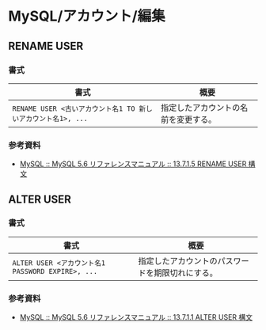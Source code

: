 # MySQL/アカウント/編集

## RENAME USER

### 書式

| 書式                                                         | 概要                                 |
| ------------------------------------------------------------ | ------------------------------------ |
| `RENAME USER <古いアカウント名1 TO 新しいアカウント名1>, ...` | 指定したアカウントの名前を変更する。 |

### 参考資料

- [MySQL :: MySQL 5.6 リファレンスマニュアル :: 13.7.1.5 RENAME USER 構文](https://dev.mysql.com/doc/refman/5.6/ja/rename-user.html)

## ALTER USER

### 書式

| 書式                                              | 概要                                             |
| ------------------------------------------------- | ------------------------------------------------ |
| `ALTER USER <アカウント名1 PASSWORD EXPIRE>, ...` | 指定したアカウントのパスワードを期限切れにする。 |

### 参考資料

- [MySQL :: MySQL 5.6 リファレンスマニュアル :: 13.7.1.1 ALTER USER 構文](https://dev.mysql.com/doc/refman/5.6/ja/alter-user.html)
